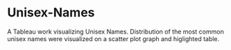 # Unisex-Names
A Tableau work visualizing Unisex Names. Distribution of the most common unisex names were visualized on a scatter plot graph and higlighted table.  
